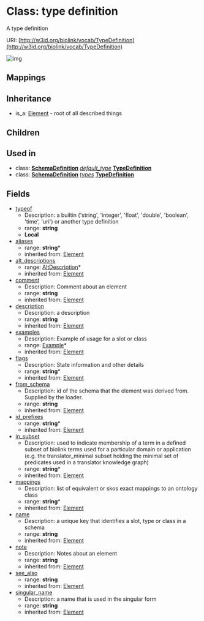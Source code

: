 # Class: type definition


A type definition

URI: [http://w3id.org/biolink/vocab/TypeDefinition](http://w3id.org/biolink/vocab/TypeDefinition)

![img](http://yuml.me/diagram/nofunky;dir:TB/class/\[TypeDefinition|typeof:string%20%3F;name(i):string;singular_name(i):string%20%3F;description(i):string%20%3F;note(i):string%20%3F;comment(i):string%20%3F;see_also(i):string%20%3F;flags(i):string%20*;aliases(i):string%20*;mappings(i):string%20*;id_prefixes(i):string%20*;in_subset(i):string%20*;from_schema(i):string%20%3F]-%20alt_descriptions(i)%20*>\[AltDescription],%20\[TypeDefinition]++-%20examples(i)%20*>\[Example],%20\[SchemaDefinition]-%20default_type(i)%20%3F>\[TypeDefinition],%20\[SchemaDefinition]++-%20types(i)%20*>\[TypeDefinition],%20\[Element]^-\[TypeDefinition])
## Mappings

## Inheritance

 *  is_a: [Element](Element.md) - root of all described things
## Children

## Used in

 *  class: **[SchemaDefinition](SchemaDefinition.md)** *[default_type](default_type.md)* **[TypeDefinition](TypeDefinition.md)**
 *  class: **[SchemaDefinition](SchemaDefinition.md)** *[types](types.md)* **[TypeDefinition](TypeDefinition.md)**
## Fields

 * [typeof](typeof.md)
    * Description: a builtin ('string', 'integer', 'float', 'double', 'boolean', 'time', 'uri') or another type definition
    * range: **string**
    * __Local__
 * [aliases](aliases.md)
    * range: **string***
    * inherited from: [Element](Element.md)
 * [alt_descriptions](alt_descriptions.md)
    * range: [AltDescription](AltDescription.md)*
    * inherited from: [Element](Element.md)
 * [comment](comment.md)
    * Description: Comment about an element
    * range: **string**
    * inherited from: [Element](Element.md)
 * [description](description.md)
    * Description: a description
    * range: **string**
    * inherited from: [Element](Element.md)
 * [examples](examples.md)
    * Description: Example of usage for a slot or class
    * range: [Example](Example.md)*
    * inherited from: [Element](Element.md)
 * [flags](flags.md)
    * Description: State information and other details
    * range: **string***
    * inherited from: [Element](Element.md)
 * [from_schema](from_schema.md)
    * Description: id of the schema that the element was derived from.  Supplied by the loader.
    * range: **string**
    * inherited from: [Element](Element.md)
 * [id_prefixes](id_prefixes.md)
    * range: **string***
    * inherited from: [Element](Element.md)
 * [in_subset](in_subset.md)
    * Description: used to indicate membership of a term in a defined subset of biolink terms used for a particular domain or application (e.g. the translator_minimal subset holding the minimal set of predicates used in a translator knowledge graph)
    * range: **string***
    * inherited from: [Element](Element.md)
 * [mappings](mappings.md)
    * Description: list of equivalent or skos exact mappings to an ontology class
    * range: **string***
    * inherited from: [Element](Element.md)
 * [name](name.md)
    * Description: a unique key that identifies a slot, type or class in a schema
    * range: **string**
    * inherited from: [Element](Element.md)
 * [note](note.md)
    * Description: Notes about an element
    * range: **string**
    * inherited from: [Element](Element.md)
 * [see_also](see_also.md)
    * range: **string**
    * inherited from: [Element](Element.md)
 * [singular_name](singular_name.md)
    * Description: a name that is used in the singular form
    * range: **string**
    * inherited from: [Element](Element.md)
